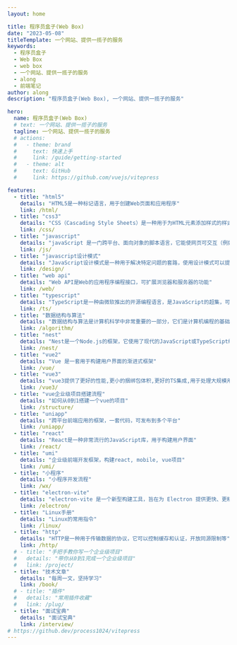 ```yaml
---
layout: home

title: 程序员盒子(Web Box)
date: "2023-05-08"
titleTemplate: 一个网站、提供一揽子的服务
keywords:
  - 程序员盒子
  - Web Box
  - web box
  - 一个网站、提供一揽子的服务
  - along
  - 前端笔记
author: along
description: "程序员盒子(Web Box), 一个网站、提供一揽子的服务"

hero:
  name: 程序员盒子(Web Box)
  # text: 一个网站、提供一揽子的服务
  tagline: 一个网站、提供一揽子的服务
  # actions:
  #   - theme: brand
  #     text: 快速上手
  #     link: /guide/getting-started
  #   - theme: alt
  #     text: GitHub
  #     link: https://github.com/vuejs/vitepress

features:
  - title: "html5"
    details: "HTML5是一种标记语言，用于创建Web页面和应用程序"
    link: /html/
  - title: "css3"
    details: "CSS（Cascading Style Sheets）是一种用于为HTML元素添加样式的样式表语言，它可以控制HTML页面的外观和格式"
    link: /css/
  - title: "javascript"
    details: "javaScript 是一门跨平台、面向对象的脚本语言，它能使网页可交互（例如拥有复杂的动画，可点击的按钮，通俗的菜单等）"
    link: /js/
  - title: "javascript设计模式"
    details: "JavaScript设计模式是一种用于解决特定问题的套路，使用设计模式可以提高代码的可复用性、可维护性、可读性、稳健性以及安全性"
    link: /design/
  - title: "web api"
    details: "Web API是Web的应用程序编程接口，可扩展浏览器和服务器的功能"
    link: /web/
  - title: "typescript"
    details: "TypeScript是一种由微软推出的开源编程语言，是JavaScript的超集，可以转换成纯JavaScript代码"
    link: /ts/
  - title: "数据结构与算法"
    details: "数据结构与算法是计算机科学中非常重要的一部分，它们是计算机编程的基础"
    link: /algorithm/
  - title: "nest"
    details: "Nest是一个Node.js的框架，它使用了现代的JavaScript或TypeScript编写"
    link: /nest/
  - title: "vue2"
    details: "Vue 是一套用于构建用户界面的渐进式框架"
    link: /vue/
  - title: "vue3"
    details: "vue3提供了更好的性能,更小的捆绑包体积,更好的TS集成,用于处理大规模用例的新 API"
    link: /vue3/
  - title: "vue企业级项目搭建流程"
    details: "如何从0到1搭建一个vue的项目"
    link: /structure/
  - title: "uniapp"
    details: "跨平台前端应用的框架，一套代码，可发布到多个平台"
    link: /uniapp/
  - title: "react"
    details: "React是一种非常流行的JavaScript库，用于构建用户界面"
    link: /react/
  - title: "umi"
    details: "企业级前端开发框架，构建react, mobile, vue项目"
    link: /umi/
  - title: "小程序"
    details: "小程序开发流程"
    link: /wx/
  - title: "electron-vite"
    details: "electron-vite 是一个新型构建工具，旨在为 Electron 提供更快、更精简的开发体验"
    link: /electron/
  - title: "Linux手册"
    details: "Linux的常用指令"
    link: /linux/
  - title: "http"
    details: "HTTP是一种用于传输数据的协议，它可以控制缓存和认证，开放同源限制等"
    link: /http/
  # - title: "手把手教你写一个企业级项目"
  #   details: "带你从0到1完成一个企业级项目"
  #   link: /project/
  - title: "技术文章"
    details: "每周一文，坚持学习"
    link: /book/
  # - title: "插件"
  #   details: "常用插件收藏"
  #   link: /plug/
  - title: "面试宝典"
    details: "面试宝典"
    link: /interview/
# https://github.dev/process1024/vitepress
---
```


